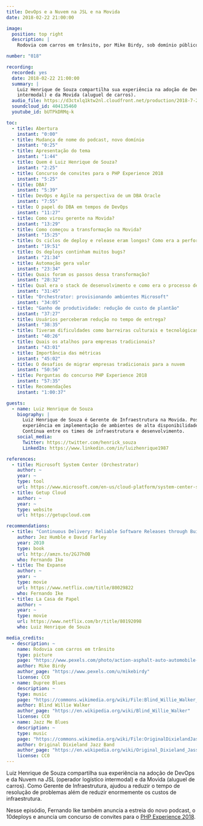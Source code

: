 ```yaml
---
title: DevOps e a Nuvem na JSL e na Movida
date: 2018-02-22 21:00:00

image:
  position: top right
  description: |
    Rodovia com carros em trânsito, por Mike Birdy, sob domínio público.

number: "018"

recording:
  recorded: yes
  date: 2018-02-22 21:00:00
  summary: |
    Luiz Henrique de Souza compartilha sua experiência na adoção de DevOps e da Nuvem na JSL (operador logístico
    intermodal) e da Movida (aluguel de carros).
  audio_file: https://d3ctxlq1ktw2nl.cloudfront.net/production/2018-7-26/4256216-44100-2-1145f3a74a239.m4a
  soundcloud_id: 404135460
  youtube_id: bUTPkDRMq-k

toc:
  - title: Abertura
    instant: "0:00"
  - title: Mudança de nome do podcast, novo domínio
    instant: "0:25"
  - title: Apresentação do tema
    instant: "1:44"
  - title: Quem é Luiz Henrique de Souza?
    instant: "2:25"
  - title: Concurso de convites para o PHP Experience 2018
    instant: "5:25"
  - title: DBA?
    instant: "5:39"
  - title: DevOps e Agile na perspectiva de um DBA Oracle
    instant: "7:55"
  - title: O papel do DBA em tempos de DevOps
    instant: "11:27"
  - title: Como virou gerente na Movida?
    instant: "13:29"
  - title: Como começou a transformação na Movida?
    instant: "15:25"
  - title: Os ciclos de deploy e release eram longos? Como era a performance antes das mudanças?
    instant: "19:51"
  - title: Os deploys continham muitos bugs?
    instant: "21:34"
  - title: Automação gera valor
    instant: "23:34"
  - title: Quais foram os passos dessa transformação?
    instant: "28:32"
  - title: Qual era o stack de desenvolvimento e como era o processo de deploy?
    instant: "31:45"
  - title: "Orchestrator: provisionando ambientes Microsoft"
    instant: "34:05"
  - title: "Ganho de produtividade: redução de custo de plantão"
    instant: "37:27"
  - title: Usuários perceberam redução no tempo de entrega?
    instant: "38:35"
  - title: Tiveram dificuldades como barreiras culturais e tecnológicas?
    instant: "40:26"
  - title: Quais os atalhos para empresas tradicionais?
    instant: "43:01"
  - title: Importância das métricas
    instant: "45:02"
  - title: O desafios de migrar empresas tradicionais para a nuvem
    instant: "50:56"
  - title: Perguntas do concurso PHP Experience 2018
    instant: "57:35"
  - title: Recomendações
    instant: "1:00:37"

guests:
  - name: Luiz Henrique de Souza
    biography: |
      Luiz Henrique de Souza é Gerente de Infraestrutura na Movida. Possui mais de 10 anos de experiência em TI, com vasta
      experiência em implementação de ambientes de alta disponibilidade, utilizando práticas DevOps com Integração
      Contínua entre os times de infraestrutura e desenvolvimento.
    social_media:
      Twitter: https://twitter.com/henrick_souza
      LinkedIn: https://www.linkedin.com/in/luizhenrique1987

references:
  - title: Microsoft System Center (Orchestrator)
    author: ~
    year: ~
    type: tool
    url: https://www.microsoft.com/en-us/cloud-platform/system-center-solutions
  - title: Getup Cloud
    author: ~
    year: ~
    type: website
    url: https://getupcloud.com

recommendations:
  - title: "Continuous Delivery: Reliable Software Releases through Build, Test, and Deployment Automation"
    author: Jez Humble e David Farley
    year: 2010
    type: book
    url: http://amzn.to/2GJ7hOB
    who: Fernando Ike
  - title: The Expanse
    author: ~
    year: ~
    type: movie
    url: https://www.netflix.com/title/80029822
    who: Fernando Ike
  - title: La Casa de Papel
    author: ~
    year: ~
    type: movie
    url: https://www.netflix.com/br/title/80192098
    who: Luiz Henrique de Souza

media_credits:
  - description: ~
    name: Rodovia com carros em trânsito
    type: picture
    page: "https://www.pexels.com/photo/action-asphalt-auto-automobile-170286"
    author: Mike Birdy
    author_page: "https://www.pexels.com/u/mikebirdy"
    license: CC0
  - name: Dupree Blues
    description: ~
    type: music
    page: "https://commons.wikimedia.org/wiki/File:Blind_Willie_Walker_-_Dupree_Blues.ogg"
    author: Blind Willie Walker
    author_page: "https://en.wikipedia.org/wiki/Blind_Willie_Walker"
    license: CC0
  - name: Jazz Me Blues
    description: ~
    type: music
    page: "https://commons.wikimedia.org/wiki/File:OriginalDixielandJassBand-JazzMeBlues.ogg"
    author: Original Dixieland Jazz Band
    author_page: "https://en.wikipedia.org/wiki/Original_Dixieland_Jass_Band"
    license: CC0
---
```


Luiz Henrique de Souza compartilha sua experiência na adoção de DevOps e da Nuvem na JSL (operador logístico intermodal)
e da Movida (aluguel de carros). Como Gerente de Infraestrutura, ajudou a reduzir o tempo de resolução de problemas além
de reduzir enormemente os custos de infraestrutura.

Nesse episódio, Fernando Ike também anuncia a estreia do novo podcast, o 10deploys e anuncia um concurso de convites
para o [PHP Experience 2018][#phpexperience-2018].

[#phpexperience-2018]: https://eventos.imasters.com.br/phpexperience
